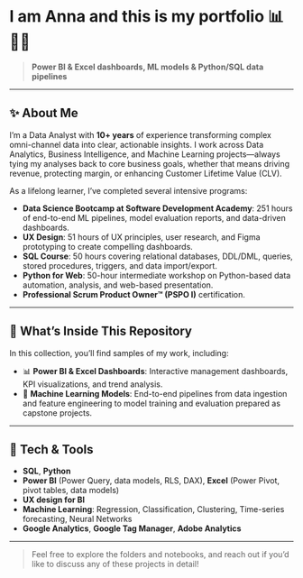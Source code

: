 # I am Anna and this is my portfolio 📊🤖🐍
> **Power BI & Excel dashboards, ML models & Python/SQL data pipelines**
---

## ✨ About Me

I’m a Data Analyst with **10+ years** of experience transforming complex omni-channel data into clear, actionable insights. I work across Data Analytics, Business Intelligence, and Machine Learning projects—always tying my analyses back to core business goals, whether that means driving revenue, protecting margin, or enhancing Customer Lifetime Value (CLV).

As a lifelong learner, I’ve completed several intensive programs:

* **Data Science Bootcamp at Software Development Academy**: 251 hours of end-to-end ML pipelines, model evaluation reports, and data-driven dashboards.
* **UX Design**: 51 hours of UX principles, user research, and Figma prototyping to create compelling dashboards.
* **SQL Course**: 50 hours covering relational databases, DDL/DML, queries, stored procedures, triggers, and data import/export.
* **Python for Web**: 50-hour intermediate workshop on Python-based data automation, analysis, and web-based presentation.
* **Professional Scrum Product Owner™ (PSPO I)** certification.

---

## 🚀 What’s Inside This Repository

In this collection, you’ll find samples of my work, including:

* 📊 **Power BI & Excel Dashboards**: Interactive management dashboards, KPI visualizations, and trend analysis.
* 🤖 **Machine Learning Models**: End-to-end pipelines from data ingestion and feature engineering to model training and evaluation prepared as capstone projects.

---

## 🔧 Tech & Tools

* **SQL**, **Python**
* **Power BI** (Power Query, data models, RLS, DAX), **Excel** (Power Pivot, pivot tables, data models)
* **UX design for BI**
* **Machine Learning**: Regression, Classification, Clustering, Time-series forecasting, Neural Networks
* **Google Analytics**, **Google Tag Manager**, **Adobe Analytics**

---

> Feel free to explore the folders and notebooks, and reach out if you’d like to discuss any of these projects in detail!
